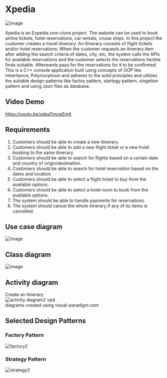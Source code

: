 # Xpedia
![image](https://user-images.githubusercontent.com/29601694/199601434-1430d707-9bad-41f5-8832-8f26ab20c0c4.png)

Xpedia is an Expedia.com clone project. The website can be used to book airline tickets, hotel reservations, car rentals, cruise ships.
In this project the customer creates a travel itinerary. An Itinerary consists of flight tickets and/or hotel reservations. When the customer requests an itinerary item after adding the search criteria of dates, city, etc, the system calls the APIs for available reservations and the customer selects the reservations he/she finds suitable. Afterwards pays for the reservations for it to be confirmed. This is a C++ console application built using concepts of OOP like inheritance, Polymorphism and adheres to the solid principles and utilizes the suitable design patterns like factoy pattern, startegy pattern, singelton pattern and using Json files as database.
## Video Demo
https://youtu.be/xdpaTmcwEm4

## Requirements

1. Customers should be able to create a new itinerary.
2. Customers should be able to add a new flight ticket or a new hotel booking to the same itinerary.
3. Customers should be able to search for flights based on a certain date and country of origin/destination.
4. Customers should be able to search for hotel reservation based on the dates and location.
5. Customers should be able to select a flight ticket to buy from the available options.
6. Customers should be able to select a hotel room to book from the available options.
7. The system should be able to handle payments for reservations.
8. The system should cancel the whole itinerary if any of its items is cancelled.

## Use case diagram
![image](https://user-images.githubusercontent.com/29601694/199153401-2816d6a7-a25f-4c1f-8648-ff9efef054f6.png)

## Class diagram
![image](https://user-images.githubusercontent.com/29601694/199153614-8a558b95-15a1-46be-a074-7cc9d796c1a3.png)

## Activity diagram
Create an itinerary<br/>
![activity diagram2 vpd](https://user-images.githubusercontent.com/29601694/199153664-b9c18785-4e68-4041-b0bb-59fb9b823735.jpg)
</br>
diagrams created using visual-paradigm.com

## Selected Design Patterns
### Factory Pattern</br>
![factory2](https://user-images.githubusercontent.com/29601694/200191301-c35dae14-a677-49a9-8220-6d03c22dd07a.jpg)
### Strategy Pattern</br>
![strategy2](https://user-images.githubusercontent.com/29601694/200191438-32c5edc5-0d05-4a5c-b925-af94a3d2d140.jpg)

